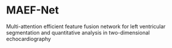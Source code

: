 # MAEF-Net
Multi-attention efficient feature fusion network for left ventricular segmentation and quantitative analysis in two-dimensional echocardiography
